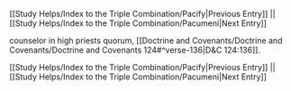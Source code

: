 [[Study Helps/Index to the Triple Combination/Pacify|Previous Entry]]  ||  [[Study Helps/Index to the Triple Combination/Pacumeni|Next Entry]]

 counselor in high priests quorum, [[Doctrine and Covenants/Doctrine and Covenants/Doctrine and Covenants 124#^verse-136|D&C 124:136]].

[[Study Helps/Index to the Triple Combination/Pacify|Previous Entry]]  ||  [[Study Helps/Index to the Triple Combination/Pacumeni|Next Entry]]